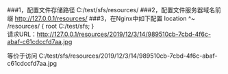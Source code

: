 ###1，配置文件存储路径 
C:/test/sfs/resources/
###2，配置文件服务器域名前缀 
http://127.0.0.1/resources/
###3，在Nginx中如下配置
        location ^~ /resources/ {
            root   C:/test/sfs;
        }        
请求URL：http://127.0.0.1/resources/2019/12/3/14/989510cb-7cbd-4f6c-abaf-c61cdccfd7aa.jpg

等价于访问 C:/test/sfs/resources/2019/12/3/14/989510cb-7cbd-4f6c-abaf-c61cdccfd7aa.jpg